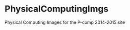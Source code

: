 PhysicalComputingImgs
=====================

Physical Computing Images for the P-comp 2014-2015 site
